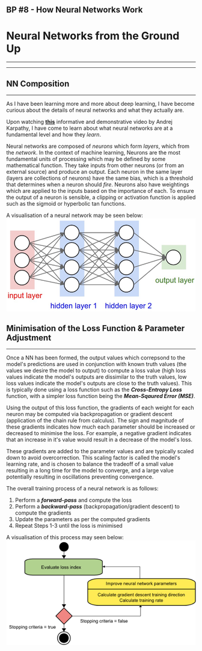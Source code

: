 ## BP #8 - How Neural Networks Work

# Neural Networks from the Ground Up
---
---
## NN Composition
---
As I have been learning more and more about deep learning, I have become curious about the details of neural networks and what they actually are.

Upon watching [**this**](https://www.youtube.com/watch?v=VMj-3S1tku0) informative and demonstrative video by Andrej Karpathy, I have come to learn about what neural networks are at a fundamental level and how they *learn*.

Neural networks are composed of *neurons* which form *layers*, which from the *network*. In the context of machine learning, Neurons are the most fundamental units of processing which may be defined by some mathematical function. They take inputs from other neurons (or from an external source) and produce an output. Each neuron in the same layer (layers are collections of neurons) have the same bias, which is a threshold that determines when a neuron should *fire*. Neurons also have weightings which are applied to the inputs based on the importance of each. To ensure the output of a neuron is sensible, a clipping or activation function is applied such as the sigmoid or hyperbolic tan functions.

A visualisation of a neural network may be seen below:
![](/images/neural_net2.png "Visualisation of a Neural Network (credit: https://cs231n.github.io/convolutional-networks/)")

## Minimisation of the Loss Function & Parameter Adjustment
---
Once a NN has been formed, the output values which correpsond to the model's predictions are used in conjunction with known truth values (the values we desire the model to output) to compute a loss value (high loss values indicate the model's outputs are dissimilar to the truth values, low loss values indicate the model's outputs are close to the truth values). This is typically done using a loss function such as the ***Cross-Entropy Loss*** function, with a simpler loss function being the ***Mean-Sqaured Error (MSE)***. 

Using the output of this loss function, the gradients of each weight for each neuron may be computed via backpropagation or gradient descent (application of the chain rule from calculus). The sign and magnitude of these gradients indicates how much each parameter should be increased or decreased to minimise the loss. For example, a negative gradient indicates that an increase in it's value would result in a decrease of the model's loss. 

These gradients are added to the parameter values and are typically scaled down to avoid overcorrection. This scaling factor is called the model's learning rate, and is chosen to balance the tradeoff of a small value resulting in a long time for the model to converge, and a large value potentially resulting in oscillations preventing convergence. 

The overall training process of a neural network is as follows:
1. Perform a ***forward-pass*** and compute the loss
1. Perform a ***backward-pass*** (backpropagation/gradient descent) to compute the gradients
1. Update the parameters as per the computed gradients
1. Repeat Steps 1-3 until the loss is minimised

A visualisation of this process may seen below:
![](/images/gradient_descent_algorithm_big.png "Visualisation of Training of a Neural Network (credit: https://www.upgrad.com/blog/neural-network-architecture-components-algorithms/)")